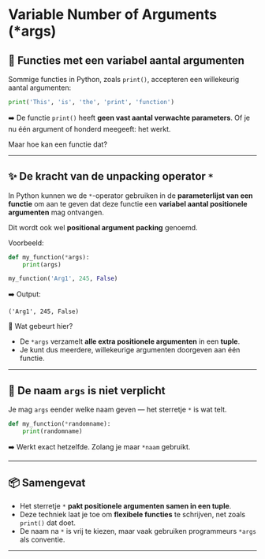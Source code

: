 # Variable Number of Arguments (*args)

## 🌟 Functies met een variabel aantal argumenten

Sommige functies in Python, zoals `print()`, accepteren een willekeurig aantal argumenten:

```python
print('This', 'is', 'the', 'print', 'function')
```

➡️ De functie `print()` heeft **geen vast aantal verwachte parameters**. Of je nu één argument of honderd meegeeft: het werkt.

Maar hoe kan een functie dat?

---

## ✨ De kracht van de unpacking operator `*`
In Python kunnen we de `*`-operator gebruiken in de **parameterlijst van een functie** om aan te geven dat deze functie een **variabel aantal positionele argumenten** mag ontvangen.

Dit wordt ook wel **positional argument packing** genoemd.

Voorbeeld:

```python
def my_function(*args):
    print(args)

my_function('Arg1', 245, False)
```

➡️ Output:
```
('Arg1', 245, False)
```

🧠 Wat gebeurt hier?
- De `*args` verzamelt **alle extra positionele argumenten** in een **tuple**.
- Je kunt dus meerdere, willekeurige argumenten doorgeven aan één functie.

---

## 📛 De naam `args` is niet verplicht
Je mag `args` eender welke naam geven — het sterretje `*` is wat telt.

```python
def my_function(*randomname):
    print(randomname)
```

➡️ Werkt exact hetzelfde. Zolang je maar `*naam` gebruikt.

---

## 📦 Samengevat
- Het sterretje `*` **pakt positionele argumenten samen in een tuple**.
- Deze techniek laat je toe om **flexibele functies** te schrijven, net zoals `print()` dat doet.
- De naam na `*` is vrij te kiezen, maar vaak gebruiken programmeurs `*args` als conventie.

---


